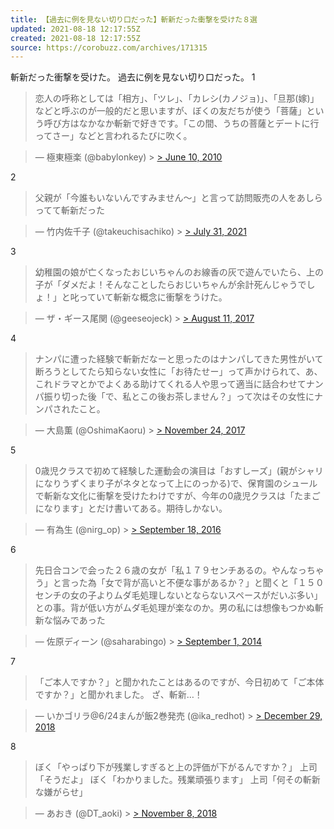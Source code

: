 ```yaml
---
title: 【過去に例を見ない切り口だった】斬新だった衝撃を受けた８選
updated: 2021-08-18 12:17:55Z
created: 2021-08-18 12:17:55Z
source: https://corobuzz.com/archives/171315
---
```


斬新だった衝撃を受けた。
過去に例を見ない切り口だった。
1

> 恋人の呼称としては「相方」、「ツレ」、「カレシ(カノジョ)」、「旦那(嫁)」などと呼ぶのが一般的だと思いますが、ぼくの友だちが使う「菩薩」という呼び方はなかなか斬新で好きです。「この間、うちの菩薩とデートに行ってさー」などと言われるたびに吹く。

> — 極東極楽 (@babylonkey) > [> June 10, 2010](https://twitter.com/babylonkey/status/15829253482?ref_src=twsrc%5Etfw)

2
> 父親が「今誰もいないんですみません〜」と言って訪問販売の人をあしらってて斬新だった

> — 竹内佐千子 (@takeuchisachiko) > [> July 31, 2021](https://twitter.com/takeuchisachiko/status/1421366660779233281?ref_src=twsrc%5Etfw)

3

> 幼稚園の娘が亡くなったおじいちゃんのお線香の灰で遊んでいたら、上の子が「ダメだよ！そんなことしたらおじいちゃんが余計死んじゃうでしょ！」と叱っていて斬新な概念に衝撃をうけた。

> — ザ・ギース尾関 (@geeseojeck) > [> August 11, 2017](https://twitter.com/geeseojeck/status/895902108284628992?ref_src=twsrc%5Etfw)

4

> ナンパに遭った経験で斬新だなーと思ったのはナンパしてきた男性がいて断ろうとしてたら知らない女性に「お待たせー」って声かけられて、あ、これドラマとかでよくある助けてくれる人や思って適当に話合わせてナンパ振り切った後「で、私とこの後お茶しません？」って次はその女性にナンパされたこと。

> — 大島薫 (@OshimaKaoru) > [> November 24, 2017](https://twitter.com/OshimaKaoru/status/933929999450587136?ref_src=twsrc%5Etfw)

5

> 0歳児クラスで初めて経験した運動会の演目は「おすしーズ」(親がシャリになりうずくまり子がネタとなって上にのっかる)で、保育園のシュールで斬新な文化に衝撃を受けたわけですが、今年の0歳児クラスは「たまごになります」とだけ書いてある。期待しかない。

> — 有為生 (@nirg_op) > [> September 18, 2016](https://twitter.com/nirg_op/status/777301186084864001?ref_src=twsrc%5Etfw)

6

> 先日合コンで会った２６歳の女が「私１７９センチあるの。やんなっちゃう」と言った為「女で背が高いと不便な事があるか？」と聞くと「１５０センチの女の子よりムダ毛処理しないとならないスペースがだいぶ多い」との事。背が低い方がムダ毛処理が楽なのか。男の私には想像もつかぬ斬新な悩みであった

> — 佐原ディーン (@saharabingo) > [> September 1, 2014](https://twitter.com/saharabingo/status/506301734281437184?ref_src=twsrc%5Etfw)

7
> 「ご本人ですか？」と聞かれたことはあるのですが、今日初めて「ご本体ですか？」と聞かれました。
> ざ、斬新…！

> — いかゴリラ@6/24まんが飯2巻発売 (@ika_redhot) > [> December 29, 2018](https://twitter.com/ika_redhot/status/1079018496766312450?ref_src=twsrc%5Etfw)

8
> ぼく「やっぱり下が残業しすぎると上の評価が下がるんですか？」
> 上司「そうだよ」
> ぼく「わかりました。残業頑張ります」
> 上司「何その斬新な嫌がらせ」

> — あおき (@DT_aoki) > [> November 8, 2018](https://twitter.com/DT_aoki/status/1060441384446976000?ref_src=twsrc%5Etfw)